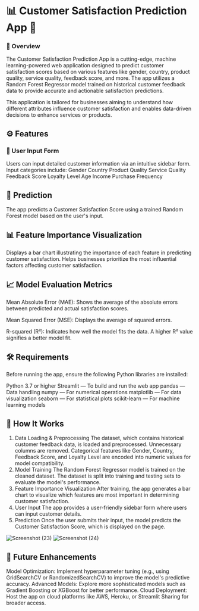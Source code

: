 # 📊 Customer Satisfaction Prediction App 🎯
###  🚀 Overview
The Customer Satisfaction Prediction App is a cutting-edge, machine learning-powered web application designed to predict customer satisfaction scores based on various features like gender, country, product quality, service quality, feedback score, and more. The app utilizes a Random Forest Regressor model trained on historical customer feedback data to provide accurate and actionable satisfaction predictions.

This application is tailored for businesses aiming to understand how different attributes influence customer satisfaction and enables data-driven decisions to enhance services or products.

## ⚙️ Features
### 📝 User Input Form
Users can input detailed customer information via an intuitive sidebar form.
Input categories include:
Gender
Country
Product Quality
Service Quality
Feedback Score
Loyalty Level
Age
Income
Purchase Frequency

## 🔮 Prediction
The app predicts a Customer Satisfaction Score using a trained Random Forest model based on the user's input.

## 📊 Feature Importance Visualization
Displays a bar chart illustrating the importance of each feature in predicting customer satisfaction.
Helps businesses prioritize the most influential factors affecting customer satisfaction.

## 📈 Model Evaluation Metrics
Mean Absolute Error (MAE): Shows the average of the absolute errors between predicted and actual satisfaction scores.

Mean Squared Error (MSE): Displays the average of squared errors.

R-squared (R²): Indicates how well the model fits the data. A higher R² value signifies a better model fit.

## 🛠 Requirements
Before running the app, ensure the following Python libraries are installed:

Python 3.7 or higher
Streamlit — To build and run the web app
pandas — Data handling
numpy — For numerical operations
matplotlib — For data visualization
seaborn — For statistical plots
scikit-learn — For machine learning models

## 🧠 How It Works
1. Data Loading & Preprocessing
The dataset, which contains historical customer feedback data, is loaded and preprocessed.
Unnecessary columns are removed.
Categorical features like Gender, Country, Feedback Score, and Loyalty Level are encoded into numeric values for model compatibility.
2. Model Training
The Random Forest Regressor model is trained on the cleaned dataset.
The dataset is split into training and testing sets to evaluate the model's performance.
3. Feature Importance Visualization
After training, the app generates a bar chart to visualize which features are most important in determining customer satisfaction.
4. User Input
The app provides a user-friendly sidebar form where users can input customer details.
5. Prediction
Once the user submits their input, the model predicts the Customer Satisfaction Score, which is displayed on the page.

![Screenshot (23)](https://github.com/user-attachments/assets/ebfdae9c-f708-4bea-a93d-29d48d4a8d0c)
![Screenshot (24)](https://github.com/user-attachments/assets/fa36fc2b-d0ff-45c6-b766-e47595642f0d)


## 🌱 Future Enhancements
Model Optimization: Implement hyperparameter tuning (e.g., using GridSearchCV or RandomizedSearchCV) to improve the model's predictive accuracy.
Advanced Models: Explore more sophisticated models such as Gradient Boosting or XGBoost for better performance.
Cloud Deployment: Host the app on cloud platforms like AWS, Heroku, or Streamlit Sharing for broader access.

